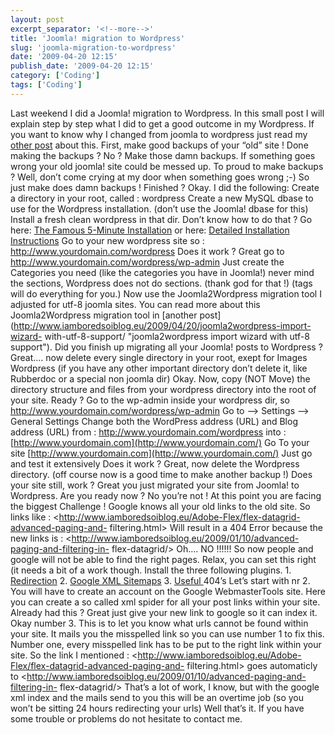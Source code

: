 ```yaml
---
layout: post
excerpt_separator: '<!--more-->'
title: 'Joomla! migration to Wordpress'
slug: 'joomla-migration-to-wordpress'
date: '2009-04-20 12:15'
publish_date: '2009-04-20 12:15'
category: ['Coding']
tags: ['Coding']
---
```

Last weekend I did a Joomla! migration to Wordpress. In this small post I will
explain step by step what I did to get a good outcome in my Wordpress. If you
want to know why I changed from joomla to wordpress just read my [other
post](http://www.iamboredsoiblog.eu/2009/04/19/bye-bye-joomla-hello-wordpress/
"Bye Bye Joomla hello Wordpress") about this. First, make good backups of your
“old” site ! Done making the backups ? No ? Make those damn backups. If
something goes wrong your old joomla! site could be messed up. To proud to
make backups ? Well, don’t come crying at my door when something goes wrong
;-) So just make does damn backups ! Finished ? Okay. I did the following:
Create a directory in your root, called : wordpress Create a new MySQL dbase
to use for the Wordpress installation. (don’t use the Joomla! dbase for this)
Install a fresh clean wordpress in that dir. Don’t know how to do that ? Go
here: [The Famous 5-Minute
Installation](http://codex.wordpress.org/#Famous_5-Minute_Install) or here:
[Detailed Installation
Instructions](http://codex.wordpress.org/#Detailed_Instructions) Go to your
new wordpress site so : <http://www.yourdomain.com/wordpress> Does it work ?
Great go to <http://www.yourdomain.com/wordpress/wp-admin> Just create the
Categories you need (like the categories you have in Joomla!) never mind the
sections, Wordpress does not do sections. (thank god for that !) (tags will do
everything for you.) Now use the Joomla2Wordpress migration tool I adjusted
for utf-8 joomla sites. You can read more about this Joomla2Wordpress
migration tool in [another
post](http://www.iamboredsoiblog.eu/2009/04/20/joomla2wordpress-import-wizard-
with-utf-8-support/ "joomla2wordpress import wizard with utf-8 support"). Did
you finish up migrating all your Joomla! posts to Wordpress ? Great…. now
delete every single directory in your root, exept for Images Wordpress (if you
have any other important directory don’t delete it, like Rubberdoc or a
special non joomla dir) Okay. Now, copy (NOT Move) the directory structure and
files from your wordpress directory into the root of your site. Ready ? Go to
the wp-admin inside your wordpress dir, so
<http://www.yourdomain.com/wordpress/wp-admin> Go to –> Settings –> General
Settings Change both the WordPress address (URL) and Blog address (URL) from :
<http://www.yourdomain.com/wordpress> into :
[http://www.yourdomain.com](http://www.yourdomain.com/) Go To your site
[http://www.yourdomain.com](http://www.yourdomain.com/) Just go and test it
extensively Does it work ? Great, now delete the Wordpress directory. (off
course now is a good time to make another backup !) Does your site still, work
? Great you just migrated your site from Joomla! to Wordpress. Are you ready
now ? No you’re not ! At this point you are facing the biggest Challenge !
Google knows all your old links to the old site. So links like :
<http://www.iamboredsoiblog.eu/Adobe-Flex/flex-datagrid-advanced-paging-and-
filtering.html> Will result in a 404 Error because the new links is :
<http://www.iamboredsoiblog.eu/2009/01/10/advanced-paging-and-filtering-in-
flex-datagrid/> Oh…. NO !!!!!! So now people and google will not be able to
find the right pages. Relax, you can set this right (it needs a bit of a work
though. Install the three following plugins. 1.
[Redirection](http://urbangiraffe.com/plugins/redirection/) 2\. [Google XML
Sitemaps](http://www.arnebrachhold.de/redir/sitemap-home/) 3\. [Useful
](http://skullbit.com/wordpress-plugin/useful-404s/)404’s Let’s start with nr
2. You will have to create an account on the Google WebmasterTools site. Here
you can create a so called xml spider for all your post links within your
site. Already had this ? Great just give your new link to google so it can
index it. Okay number 3. This is to let you know what urls cannot be found
within your site. It mails you the misspelled link so you can use number 1 to
fix this. Number one, every misspelled link has to be put to the right link
within your site. So the link I mentioned :
<http://www.iamboredsoiblog.eu/Adobe-Flex/flex-datagrid-advanced-paging-and-
filtering.html> goes automaticly to
<http://www.iamboredsoiblog.eu/2009/01/10/advanced-paging-and-filtering-in-
flex-datagrid/> That’s a lot of work, I know, but with the google xml index
and the mails send to you this will be an overtime job (so you won’t be
sitting 24 hours redirecting your urls) Well that’s it. If you have some
trouble or problems do not hesitate to contact me.

